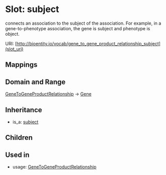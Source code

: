 # Slot: subject


connects an association to the subject of the association. For example, in a gene-to-phenotype association, the gene is subject and phenotype is object.

URI: [http://bioentity.io/vocab/gene_to_gene_product_relationship_subject](slot_uri)
## Mappings

## Domain and Range

[GeneToGeneProductRelationship](GeneToGeneProductRelationship.md) -> [Gene](Gene.md)
## Inheritance

 *  is_a: [subject](subject.md)
## Children

## Used in

 *  usage: [GeneToGeneProductRelationship](GeneToGeneProductRelationship.md)

